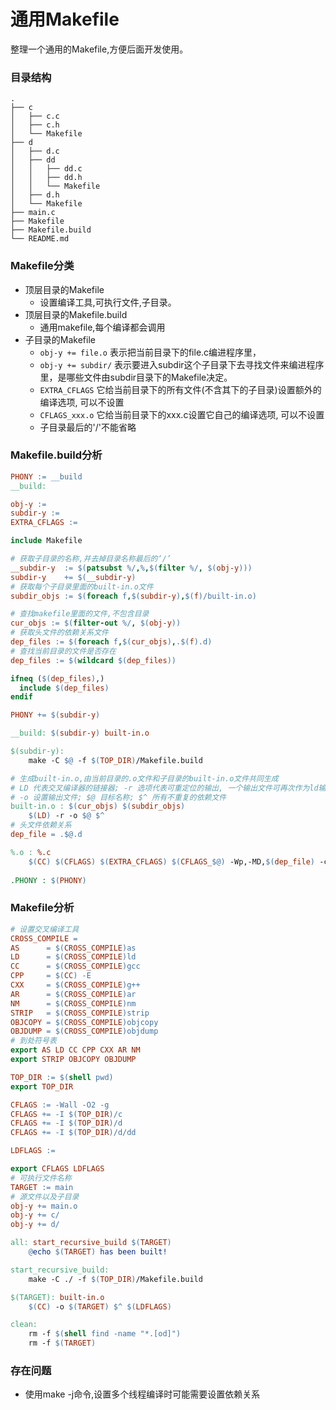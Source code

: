 # 通用Makefile
整理一个通用的Makefile,方便后面开发使用。
### 目录结构
```
.
├── c
│   ├── c.c
│   ├── c.h
│   └── Makefile
├── d
│   ├── d.c
│   ├── dd
│   │   ├── dd.c
│   │   ├── dd.h
│   │   └── Makefile
│   ├── d.h
│   └── Makefile
├── main.c
├── Makefile
├── Makefile.build
└── README.md
```
### Makefile分类
- 顶层目录的Makefile
  - 设置编译工具,可执行文件,子目录。
- 顶层目录的Makefile.build
  - 通用makefile,每个编译都会调用
- 子目录的Makefile
  - `obj-y += file.o` 表示把当前目录下的file.c编进程序里，
  - `obj-y += subdir/` 表示要进入subdir这个子目录下去寻找文件来编进程序里，是哪些文件由subdir目录下的Makefile决定。
  - `EXTRA_CFLAGS` 它给当前目录下的所有文件(不含其下的子目录)设置额外的编译选项, 可以不设置
  - `CFLAGS_xxx.o` 它给当前目录下的xxx.c设置它自己的编译选项, 可以不设置
  - 子目录最后的'/'不能省略

### Makefile.build分析
```Makefile
PHONY := __build
__build:

obj-y :=
subdir-y :=
EXTRA_CFLAGS :=

include Makefile

# 获取子目录的名称,并去掉目录名称最后的‘/’
__subdir-y	:= $(patsubst %/,%,$(filter %/, $(obj-y)))
subdir-y	+= $(__subdir-y)
# 获取每个子目录里面的built-in.o文件
subdir_objs := $(foreach f,$(subdir-y),$(f)/built-in.o)

# 查找makefile里面的文件,不包含目录
cur_objs := $(filter-out %/, $(obj-y))
# 获取头文件的依赖关系文件
dep_files := $(foreach f,$(cur_objs),.$(f).d)
# 查找当前目录的文件是否存在
dep_files := $(wildcard $(dep_files))

ifneq ($(dep_files),)
  include $(dep_files)
endif

PHONY += $(subdir-y)

__build: $(subdir-y) built-in.o

$(subdir-y):
	make -C $@ -f $(TOP_DIR)/Makefile.build

# 生成built-in.o,由当前目录的.o文件和子目录的built-in.o文件共同生成
# LD 代表交叉编译器的链接器; -r 选项代表可重定位的输出, 一个输出文件可再次作为ld输入
# -o 设置输出文件; $@ 目标名称; $^ 所有不重复的依赖文件
built-in.o : $(cur_objs) $(subdir_objs)
	$(LD) -r -o $@ $^
# 头文件依赖关系
dep_file = .$@.d

%.o : %.c
	$(CC) $(CFLAGS) $(EXTRA_CFLAGS) $(CFLAGS_$@) -Wp,-MD,$(dep_file) -c -o $@ $<
	
.PHONY : $(PHONY)
```

### Makefile分析
```Makefile
# 设置交叉编译工具
CROSS_COMPILE = 
AS      = $(CROSS_COMPILE)as
LD      = $(CROSS_COMPILE)ld
CC      = $(CROSS_COMPILE)gcc
CPP     = $(CC) -E
CXX     = $(CROSS_COMPILE)g++
AR      = $(CROSS_COMPILE)ar
NM      = $(CROSS_COMPILE)nm
STRIP   = $(CROSS_COMPILE)strip
OBJCOPY = $(CROSS_COMPILE)objcopy
OBJDUMP = $(CROSS_COMPILE)objdump
# 到处符号表
export AS LD CC CPP CXX AR NM
export STRIP OBJCOPY OBJDUMP

TOP_DIR := $(shell pwd)
export TOP_DIR

CFLAGS := -Wall -O2 -g
CFLAGS += -I $(TOP_DIR)/c
CFLAGS += -I $(TOP_DIR)/d
CFLAGS += -I $(TOP_DIR)/d/dd

LDFLAGS := 

export CFLAGS LDFLAGS
# 可执行文件名称
TARGET := main
# 源文件以及子目录
obj-y += main.o
obj-y += c/
obj-y += d/

all: start_recursive_build $(TARGET) 
	@echo $(TARGET) has been built!

start_recursive_build:
	make -C ./ -f $(TOP_DIR)/Makefile.build

$(TARGET): built-in.o
	$(CC) -o $(TARGET) $^ $(LDFLAGS)

clean:
	rm -f $(shell find -name "*.[od]")
	rm -f $(TARGET)
```

### 存在问题
- 使用make -j命令,设置多个线程编译时可能需要设置依赖关系
